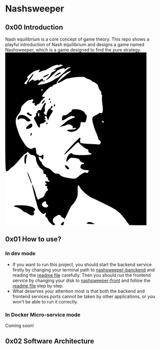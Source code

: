# Nashsweeper
## 0x00 Introduction
Nash equilibrium is a core concept of game theory. This repo shows a playful introduction of Nash equilibrium and designs a game named Nashsweeper, which is a game designed to find the pure strategy.
![](nashsweeper-front/public/JohnNash.svg)
## 0x01 How to use?
### In dev mode
* If you want to run this project, you should start the backend service firstly by changing your terminal path to [nashsweeper-banckend](./nashsweeper-backend/) and reading the [readme file](nashsweeper-backend/README.md) carefully. Then you should run the frontend service by changing your disk to [nashsweeper-front](./nashsweeper-front/) and follow the [readme file](nashsweeper-front/README.md) step by step.
* What deserves your attention most is that both the backend and frontend services ports cannot be taken by other applications, or you won't be able to run it correctly.
### In Docker Micro-service mode
Coming soon!
## 0x02 Software Architecture